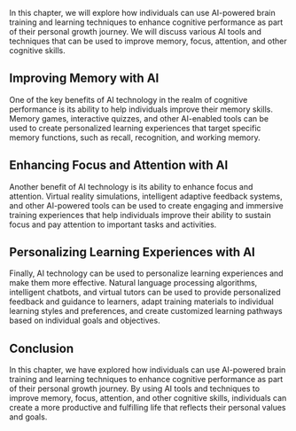 
In this chapter, we will explore how individuals can use AI-powered brain training and learning techniques to enhance cognitive performance as part of their personal growth journey. We will discuss various AI tools and techniques that can be used to improve memory, focus, attention, and other cognitive skills.

Improving Memory with AI
------------------------

One of the key benefits of AI technology in the realm of cognitive performance is its ability to help individuals improve their memory skills. Memory games, interactive quizzes, and other AI-enabled tools can be used to create personalized learning experiences that target specific memory functions, such as recall, recognition, and working memory.

Enhancing Focus and Attention with AI
-------------------------------------

Another benefit of AI technology is its ability to enhance focus and attention. Virtual reality simulations, intelligent adaptive feedback systems, and other AI-powered tools can be used to create engaging and immersive training experiences that help individuals improve their ability to sustain focus and pay attention to important tasks and activities.

Personalizing Learning Experiences with AI
------------------------------------------

Finally, AI technology can be used to personalize learning experiences and make them more effective. Natural language processing algorithms, intelligent chatbots, and virtual tutors can be used to provide personalized feedback and guidance to learners, adapt training materials to individual learning styles and preferences, and create customized learning pathways based on individual goals and objectives.

Conclusion
----------

In this chapter, we have explored how individuals can use AI-powered brain training and learning techniques to enhance cognitive performance as part of their personal growth journey. By using AI tools and techniques to improve memory, focus, attention, and other cognitive skills, individuals can create a more productive and fulfilling life that reflects their personal values and goals.
